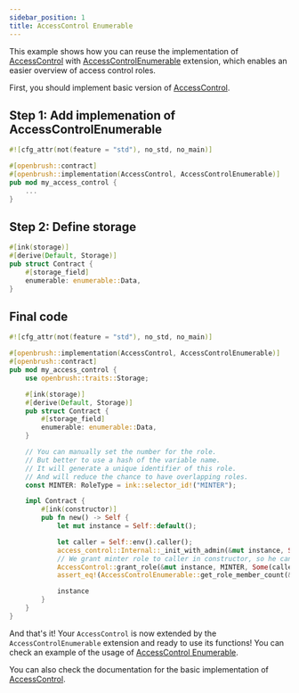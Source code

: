 ```yaml
---
sidebar_position: 1
title: AccessControl Enumerable
---
```


This example shows how you can reuse the implementation of [AccessControl](https://github.com/727-Ventures/openbrush-contracts/blob/main/contracts/src/access/access_control/access_control.rs) with [AccessControlEnumerable](https://github.com/727-Ventures/openbrush-contracts/blob/main/contracts/src/access/access_control/extensions/enumerable.rs) extension, which enables an easier overview of access control roles.

First, you should implement basic version of [AccessControl](/smart-contracts/access-control).

## Step 1: Add implemenation of AccessControlEnumerable

```rust
#![cfg_attr(not(feature = "std"), no_std, no_main)]

#[openbrush::contract]
#[openbrush::implementation(AccessControl, AccessControlEnumerable)]
pub mod my_access_control {
    ...
}
```

## Step 2: Define storage

```rust
#[ink(storage)]
#[derive(Default, Storage)]
pub struct Contract {
    #[storage_field]
    enumerable: enumerable::Data,
}
```

## Final code

```rust
#![cfg_attr(not(feature = "std"), no_std, no_main)]

#[openbrush::implementation(AccessControl, AccessControlEnumerable)]
#[openbrush::contract]
pub mod my_access_control {
    use openbrush::traits::Storage;

    #[ink(storage)]
    #[derive(Default, Storage)]
    pub struct Contract {
        #[storage_field]
        enumerable: enumerable::Data,
    }

    // You can manually set the number for the role.
    // But better to use a hash of the variable name.
    // It will generate a unique identifier of this role.
    // And will reduce the chance to have overlapping roles.
    const MINTER: RoleType = ink::selector_id!("MINTER");

    impl Contract {
        #[ink(constructor)]
        pub fn new() -> Self {
            let mut instance = Self::default();

            let caller = Self::env().caller();
            access_control::Internal::_init_with_admin(&mut instance, Some(caller));
            // We grant minter role to caller in constructor, so he can mint/burn tokens
            AccessControl::grant_role(&mut instance, MINTER, Some(caller)).expect("Should grant MINTER role");
            assert_eq!(AccessControlEnumerable::get_role_member_count(&instance, MINTER), 1);

            instance
        }
    }
}
```

And that's it! Your `AccessControl` is now extended by the `AccessControlEnumerable` extension and ready to use its functions!
You can check an example of the usage of [AccessControl Enumerable](https://github.com/727-Ventures/openbrush-contracts/blob/main/contracts/src/access/access_control/extensions/enumerable.rs).

You can also check the documentation for the basic implementation of [AccessControl](/smart-contracts/access-control).